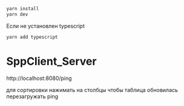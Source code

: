 


```bash
yarn install
yarn dev
```

Если не установлен typescript 
```bash
yarn add typescript
```

# SppClient_Server
http://localhost:8080/ping

для сортировки нажимать на столбцы
чтобы таблица обновилась перезагружать ping
